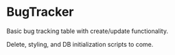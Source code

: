 # BugTracker

Basic bug tracking table with create/update functionality.

Delete, styling, and DB initialization scripts to come.
